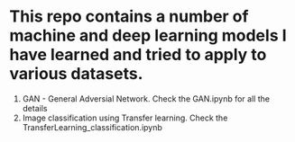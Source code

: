 # This repo contains a number of machine and deep learning models I have learned and tried to apply to various datasets.
1. GAN - General Adversial Network. Check the GAN.ipynb for all the details
2. Image classification using Transfer learning. Check the TransferLearning_classification.ipynb
